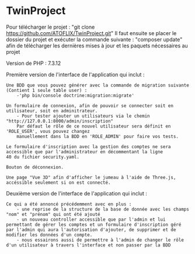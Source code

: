 # TwinProject

Pour télécharger le projet : "git clone https://github.com/ATOFLIX/TwinProject.git"
Il faut ensuite se placer le dossier du projet et exécuter la commande suivante : 
"composer update" afin de télécharger les dernières mises à jour et les paquets nécessaires au projet

Version de PHP : 7.3.12

Première version de l'interface de l'application qui inclut :

    Une BDD que vous pouvez générer avec la commande de migration suivante (Contient 1 seule table user) :
        -'php bin/console doctrine:migration:migrate'

    Un formulaire de connexion, afin de pouvoir se connecter soit en utilisateur, soit en adminitrateur.
        - Pour tester ajouter un utilisateurs via le chemin "http://127.0.0.1:8000/admin/inscription"
        Par défaut le rôle de ce nouvel utilisateur sera définit en 'ROLE_USER', vous pouvez changez 
        manuellement dans la BDD en 'ROLE_ADMIN' pour faire vos tests.

    Le formulaire d'inscription avec la gestion des comptes ne sera accessible que par l'administrateur en décommentant la ligne
    40 du fichier security.yaml.

    Bouton de déconnexion.

    Une page "Vue 3D" afin d'afficher le jumeau à l'aide de Three.js, accéssible seulement si on est connecté.
   
   Deuxième version de l'interface de l'application qui inclut :
    
    Ce qui a été annoncé précédemment avec en plus : 
        - une reprise de la structure de la base de donnée avec les champs "nom" et "prénom" qui ont été ajouté
        - un nouveau controller accessible que par l'admin et lui permettant de gérer les comptes et un formulaire d'inscription géré               par l'admin qui aura l'autorisation d'ajouter, de supprimer et de modifier les données d'un compte.
        - nous essairons aussi de permettre à l'admin de changer le rôle d'un utilisateur à travers l'interface et non passer par la BDD
    
